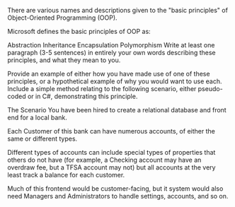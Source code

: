 There are various names and descriptions given to the "basic principles" of Object-Oriented Programming (OOP). 

Microsoft defines the basic principles of OOP as:

Abstraction
Inheritance
Encapsulation
Polymorphism
Write at least one paragraph (3-5 sentences) in entirely your own words describing these principles, and what they mean to you. 

Provide an example of either how you have made use of one of these principles, or a hypothetical example of why you would want to use each. Include a simple method relating to the following scenario, either pseudo-coded or in C#, demonstrating this principle.

The Scenario
You have been hired to create a relational database and front end for a local bank.

Each Customer of this bank can have numerous accounts, of either the same or different types.

Different types of accounts can include special types of properties that others do not have (for example, a Checking account may have an overdraw fee, but a TFSA account may not) but all accounts at the very least track a balance for each customer. 

Much of this frontend would be customer-facing, but it system would also need Managers and Administrators to handle settings, accounts, and so on.
